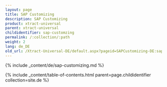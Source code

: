 ```yaml
---
layout: page
title: SAP Customizing
description: SAP Customizing
product: xtract-universal
parent: xtract-universal
childidentifier: sap-customzing
permalink: /:collection/:path
weight: 2
lang: de_DE
old_url: /Xtract-Universal-DE/default.aspx?pageid=SAPCustomizing-DE:sap-customizing-DE
---
```


{% include _content/de/sap-customizing.md  %}

{% include _content/table-of-contents.html parent=page.childidentifier collection=site.de %}